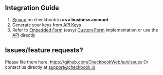 Integration Guide
--------

1. [Signup][1] on checkbook.io **as a business account**
2. Generate your keys from [API Keys][2] 
3. Refer to [Embedded Form][3]  (easy) [Custom Form][4] implementation or use the [API][5] directly

Issues/feature requests?
------

Please file them here: https://github.com/CheckbookWeb/api/issues
Or contact us directly at support@checkbook.io


  [1]: https://www.checkbook.io/register
  [2]: https://www.checkbook.io/admin/api_keys
  [3]: https://github.com/CheckbookWeb/api/blob/master/EmbeddedForm.md
  [4]: https://github.com/CheckbookWeb/api/blob/master/CustomForm.md
  [5]: https://github.com/CheckbookWeb/api/blob/master/DirectAPI.md
